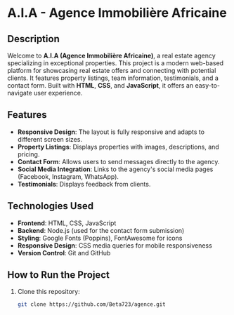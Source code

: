 # A.I.A - Agence Immobilière Africaine

## Description
Welcome to **A.I.A (Agence Immobilière Africaine)**, a real estate agency specializing in exceptional properties. This project is a modern web-based platform for showcasing real estate offers and connecting with potential clients. It features property listings, team information, testimonials, and a contact form. Built with **HTML**, **CSS**, and **JavaScript**, it offers an easy-to-navigate user experience.

## Features
- **Responsive Design**: The layout is fully responsive and adapts to different screen sizes.
- **Property Listings**: Displays properties with images, descriptions, and pricing.
- **Contact Form**: Allows users to send messages directly to the agency.
- **Social Media Integration**: Links to the agency's social media pages (Facebook, Instagram, WhatsApp).
- **Testimonials**: Displays feedback from clients.

## Technologies Used
- **Frontend**: HTML, CSS, JavaScript
- **Backend**: Node.js (used for the contact form submission)
- **Styling**: Google Fonts (Poppins), FontAwesome for icons
- **Responsive Design**: CSS media queries for mobile responsiveness
- **Version Control**: Git and GitHub

## How to Run the Project
1. Clone this repository:
   ```bash
   git clone https://github.com/Beta723/agence.git
